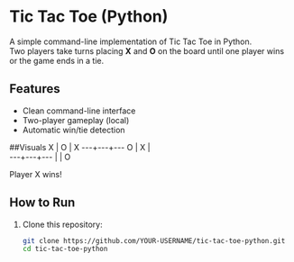 # Tic Tac Toe (Python)

A simple command-line implementation of Tic Tac Toe in Python.  
Two players take turns placing **X** and **O** on the board until one player wins or the game ends in a tie.

## Features
- Clean command-line interface
- Two-player gameplay (local)
- Automatic win/tie detection

##Visuals
 X | O | X
---+---+---
 O | X |  
---+---+---
   |   | O

Player X wins!


## How to Run
1. Clone this repository:
   ```bash
   git clone https://github.com/YOUR-USERNAME/tic-tac-toe-python.git
   cd tic-tac-toe-python
